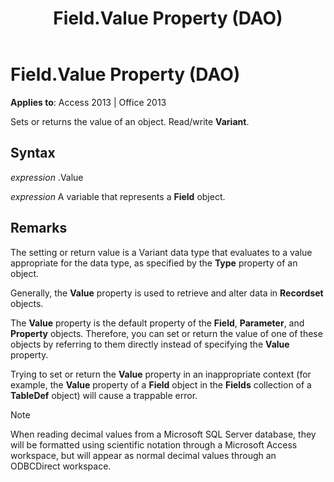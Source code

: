 ﻿---
title: Field.Value Property (DAO)
TOCTitle: Value Property
ms:assetid: 6c0f9a8d-f51a-b8cf-8830-f8d960a1d08c
ms:mtpsurl: https://msdn.microsoft.com/library/Ff195493(v=office.15)
ms:contentKeyID: 48545465
ms.date: 09/18/2015
mtps_version: v=office.15
---

# Field.Value Property (DAO)


**Applies to**: Access 2013 | Office 2013

Sets or returns the value of an object. Read/write **Variant**.

## Syntax

*expression* .Value

*expression* A variable that represents a **Field** object.

## Remarks

The setting or return value is a Variant data type that evaluates to a value appropriate for the data type, as specified by the **Type** property of an object.

Generally, the **Value** property is used to retrieve and alter data in **Recordset** objects.

The **Value** property is the default property of the **Field**, **Parameter**, and **Property** objects. Therefore, you can set or return the value of one of these objects by referring to them directly instead of specifying the **Value** property.

Trying to set or return the **Value** property in an inappropriate context (for example, the **Value** property of a **Field** object in the **Fields** collection of a **TableDef** object) will cause a trappable error.


> [!NOTE]
> <P>When reading decimal values from a Microsoft SQL Server database, they will be formatted using scientific notation through a Microsoft Access workspace, but will appear as normal decimal values through an ODBCDirect workspace.</P>


